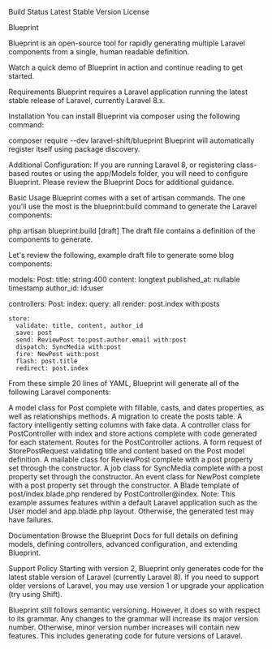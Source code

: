 Build Status Latest Stable Version License

Blueprint

Blueprint is an open-source tool for rapidly generating multiple Laravel components from a single, human readable definition.

Watch a quick demo of Blueprint in action and continue reading to get started.

Requirements
Blueprint requires a Laravel application running the latest stable release of Laravel, currently Laravel 8.x.

Installation
You can install Blueprint via composer using the following command:

composer require --dev laravel-shift/blueprint
Blueprint will automatically register itself using package discovery.

Additional Configuration: If you are running Laravel 8, or registering class-based routes or using the app/Models folder, you will need to configure Blueprint. Please review the Blueprint Docs for additional guidance.

Basic Usage
Blueprint comes with a set of artisan commands. The one you'll use the most is the blueprint:build command to generate the Laravel components:

php artisan blueprint:build [draft]
The draft file contains a definition of the components to generate.

Let's review the following, example draft file to generate some blog components:

models:
  Post:
    title: string:400
    content: longtext
    published_at: nullable timestamp
    author_id: id:user

controllers:
  Post:
    index:
      query: all
      render: post.index with:posts

    store:
      validate: title, content, author_id
      save: post
      send: ReviewPost to:post.author.email with:post
      dispatch: SyncMedia with:post
      fire: NewPost with:post
      flash: post.title
      redirect: post.index
From these simple 20 lines of YAML, Blueprint will generate all of the following Laravel components:

A model class for Post complete with fillable, casts, and dates properties, as well as relationships methods.
A migration to create the posts table.
A factory intelligently setting columns with fake data.
A controller class for PostController with index and store actions complete with code generated for each statement.
Routes for the PostController actions.
A form request of StorePostRequest validating title and content based on the Post model definition.
A mailable class for ReviewPost complete with a post property set through the constructor.
A job class for SyncMedia complete with a post property set through the constructor.
An event class for NewPost complete with a post property set through the constructor.
A Blade template of post/index.blade.php rendered by PostController@index.
Note: This example assumes features within a default Laravel application such as the User model and app.blade.php layout. Otherwise, the generated test may have failures.

Documentation
Browse the Blueprint Docs for full details on defining models, defining controllers, advanced configuration, and extending Blueprint.

Support Policy
Starting with version 2, Blueprint only generates code for the latest stable version of Laravel (currently Laravel 8). If you need to support older versions of Laravel, you may use version 1 or upgrade your application (try using Shift).

Blueprint still follows semantic versioning. However, it does so with respect to its grammar. Any changes to the grammar will increase its major version number. Otherwise, minor version number increases will contain new features. This includes generating code for future versions of Laravel.
